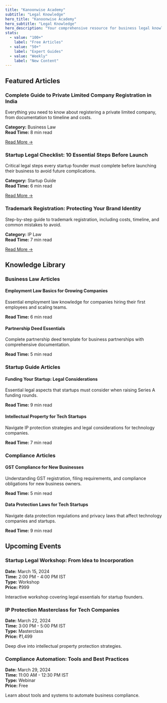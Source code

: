 ```yaml
---
title: "Kanoonwise Academy"
subtitle: "Legal Knowledge"
hero_title: "Kanoonwise Academy"
hero_subtitle: "Legal Knowledge"
hero_description: "Your comprehensive resource for business legal knowledge and startup guidance. Free articles, expert insights, and premium workshops."
stats:
  - value: "100+"
    label: "Free Articles"
  - value: "50+"
    label: "Expert Guides"
  - value: "Weekly"
    label: "New Content"
---
```


## Featured Articles

### Complete Guide to Private Limited Company Registration in India

Everything you need to know about registering a private limited company, from documentation to timeline and costs.

**Category:** Business Law  
**Read Time:** 8 min read

[Read More →](/articles/private-limited-company-registration)

### Startup Legal Checklist: 10 Essential Steps Before Launch

Critical legal steps every startup founder must complete before launching their business to avoid future complications.

**Category:** Startup Guide  
**Read Time:** 6 min read

[Read More →](/articles/startup-legal-checklist)

### Trademark Registration: Protecting Your Brand Identity

Step-by-step guide to trademark registration, including costs, timeline, and common mistakes to avoid.

**Category:** IP Law  
**Read Time:** 7 min read

[Read More →](/articles/trademark-registration)

## Knowledge Library

### Business Law Articles

#### Employment Law Basics for Growing Companies
Essential employment law knowledge for companies hiring their first employees and scaling teams.

**Read Time:** 6 min read

#### Partnership Deed Essentials
Complete partnership deed template for business partnerships with comprehensive documentation.

**Read Time:** 5 min read

### Startup Guide Articles

#### Funding Your Startup: Legal Considerations
Essential legal aspects that startups must consider when raising Series A funding rounds.

**Read Time:** 9 min read

#### Intellectual Property for Tech Startups
Navigate IP protection strategies and legal considerations for technology companies.

**Read Time:** 7 min read

### Compliance Articles

#### GST Compliance for New Businesses
Understanding GST registration, filing requirements, and compliance obligations for new business owners.

**Read Time:** 5 min read

#### Data Protection Laws for Tech Startups
Navigate data protection regulations and privacy laws that affect technology companies and startups.

**Read Time:** 9 min read

## Upcoming Events

### Startup Legal Workshop: From Idea to Incorporation
**Date:** March 15, 2024  
**Time:** 2:00 PM - 4:00 PM IST  
**Type:** Workshop  
**Price:** ₹999

Interactive workshop covering legal essentials for startup founders.

### IP Protection Masterclass for Tech Companies
**Date:** March 22, 2024  
**Time:** 3:00 PM - 5:00 PM IST  
**Type:** Masterclass  
**Price:** ₹1,499

Deep dive into intellectual property protection strategies.

### Compliance Automation: Tools and Best Practices
**Date:** March 29, 2024  
**Time:** 11:00 AM - 12:30 PM IST  
**Type:** Webinar  
**Price:** Free

Learn about tools and systems to automate business compliance.